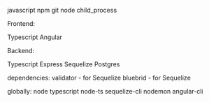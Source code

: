 javascript
npm
git
node
child_process


Frontend:

Typescript
Angular

Backend:

Typescript
Express
Sequelize
Postgres

dependencies:
validator - for Sequelize
bluebrid - for Sequelize

globally:
node
typescript
node-ts
sequelize-cli
nodemon
angular-cli
